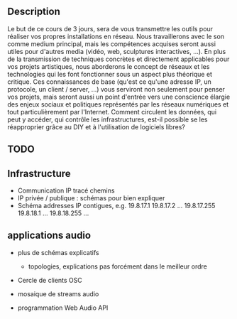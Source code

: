 Description 
------------

Le but de ce cours de 3 jours, sera de vous transmettre les outils pour réaliser vos propres installations en réseau. Nous travaillerons avec le son comme medium principal, mais les compétences acquises seront aussi utiles pour d'autres media (vidéo, web, sculptures interactives, ...). En plus de la transmission de techniques concrètes et directement applicables pour vos projets artistiques, nous aborderons le concept de réseaux et les technologies qui les font fonctionner sous un aspect plus théorique et critique. Ces connaissances de base (qu'est ce qu'une adresse IP, un protocole, un client / server, ...) vous serviront non seulement pour penser vos projets, mais seront aussi un point d'entrée vers une conscience élargie des enjeux sociaux et politiques représentés par les réseaux numériques et tout particulièrement par l'Internet. Comment circulent les données, qui peut y accéder, qui contrôle les infrastructures, est-il possible se les réapproprier grâce au DIY et à l'utilisation de logiciels libres?



TODO
-----

## Infrastructure

- Communication IP tracé chemins
- IP privée / publique : schémas pour bien expliquer
- Schéma addresses IP contigues, e.g.
    19.8.17.1
    19.8.17.2
    ...
    19.8.17.255
    19.8.18.1
    ...
    19.8.18.255
    ...

## applications audio

- plus de schémas explicatifs
    - topologies, explications pas forcément dans le meilleur ordre


- Cercle de clients OSC
- mosaique de streams audio
- programmation Web Audio API
